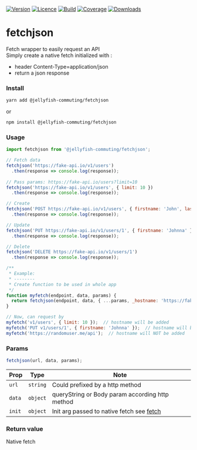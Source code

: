 [![Version](https://img.shields.io/npm/v/@jellyfish-commuting/fetchjson)](https://www.npmjs.com/package/@jellyfish-commuting/fetchjson)
[![Licence](https://img.shields.io/npm/l/@jellyfish-commuting/fetchjson)](https://en.wikipedia.org/wiki/MIT_license)
[![Build](https://img.shields.io/travis/jellyfish-commuting/fetchjson)](https://travis-ci.org/github/jellyfish-commuting/fetchjson)
[![Coverage](https://img.shields.io/codecov/c/github/jellyfish-commuting/fetchjson)](https://codecov.io/gh/jellyfish-commuting/fetchjson)
[![Downloads](https://img.shields.io/npm/dt/@jellyfish-commuting/fetchjson)](https://www.npmjs.com/package/@jellyfish-commuting/fetchjson)

# fetchjson
Fetch wrapper to easily request an API          
Simply create a native fetch initialized with :
- header Content-Type=application/json  
- return a json response    



### Install
```bash
yarn add @jellyfish-commuting/fetchjson
```
or
```bash
npm install @jellyfish-commuting/fetchjson
```
### Usage
```javascript
import fetchjson from '@jellyfish-commuting/fetchjson';

// Fetch data
fetchjson('https://fake-api.io/v1/users')
  .then(response => console.log(response));
  
// Pass params: https://fake-api.io/users?limit=10
fetchjson('https://fake-api.io/v1/users', { limit: 10 })
  .then(response => console.log(response));

// Create 
fetchjson('POST https://fake-api.io/v1/users', { firstname: 'John', lastname: 'Doe' })
  .then(response => console.log(response));

// Update
fetchjson('PUT https://fake-api.io/v1/users/1', { firstname: 'Johnna' })
  .then(response => console.log(response));

// Delete
fetchjson('DELETE https://fake-api.io/v1/users/1')
  .then(response => console.log(response));

/**
 * Example: 
 * --------
 * Create function to be used in whole app
 */
function myfetch(endpoint, data, params) {
  return fetchjson(endpoint, data, { ...params, _hostname: 'https://fake-api.io' });
}

// Now, can request by
myfetch('v1/users', { limit: 10 });  // hostname will be added
myfetch('PUT v1/users/1', { firstname: 'Johnna' });  // hostname will be added
myfetch('https://randomuser.me/api');  // hostname will NOT be added

```

### Params

```javascript
fetchjson(url, data, params);
```

| Prop   | Type     |  Note                                     |
|--------|----------|-------------------------------------------|
| `url`  | `string` | Could prefixed by a http method           |
| `data` | `object` | queryString or Body param according http method  |
| `init` | `object` | Init arg passed to native fetch see [fetch](https://developer.mozilla.org/en-US/docs/Web/API/WindowOrWorkerGlobalScope/fetch) |


### Return value

Native fetch
